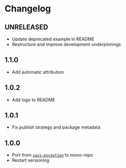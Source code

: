 # Changelog

<!-- The order of list items should be: Critical/Fixes, New, Update, Remove, Underpinnings -->
<!-- ## UNRELEASED -->

## UNRELEASED

* Update deprecated example in README
* Restructure and improve development underpinnings

## 1.1.0

* Add automatic attribution

## 1.0.2

* Add logo to README

## 1.0.1

* Fix publish strategy and package metadata

## 1.0.0

* Port from [`sass-exception`](https://www.npmjs.com/package/sass-exception) to mono-repo
* Restart versioning
